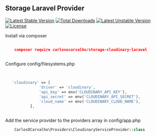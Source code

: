 ## Storage Laravel Provider

[![Latest Stable Version](https://poser.pugx.org/carlosocarvalho/storage-cloudinary-laravel/v/stable)](https://packagist.org/packages/carlosocarvalho/storage-cloudinary-laravel) [![Total Downloads](https://poser.pugx.org/carlosocarvalho/storage-cloudinary-laravel/downloads)](https://packagist.org/packages/carlosocarvalho/storage-cloudinary-laravel) [![Latest Unstable Version](https://poser.pugx.org/carlosocarvalho/storage-cloudinary-laravel/v/unstable)](https://packagist.org/packages/carlosocarvalho/storage-cloudinary-laravel) [![License](https://poser.pugx.org/carlosocarvalho/storage-cloudinary-laravel/license)](https://packagist.org/packages/carlosocarvalho/storage-cloudinary-laravel)

Install via composer

```json
    
    composer require carlosocarvalho/storage-cloudinary-laravel
    
```

  Configure config/filesystems.php
```php
   
   
   'cloudinary' => [
               'driver' => 'cloudinary',
               'api_key' => env('CLOUDINARY_API_KEY'),
               'api_secret' => env('CLOUDINARY_API_SECRET'),
               'cloud_name' => env('CLOUDINARY_CLOUD_NAME'),
           ],
   
```

  Add the service provider to the providers array in config/app.php
```php
    CarlosOCarvalho\Providers\CloudinaryServiceProvider::class
```
